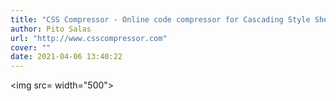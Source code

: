 ```yaml
---
title: "CSS Compressor - Online code compressor for Cascading Style Sheets"
author: Pito Salas
url: "http://www.csscompressor.com" 
cover: "" 
date: 2021-04-06 13:40:22
---
```

<img src= width="500">



